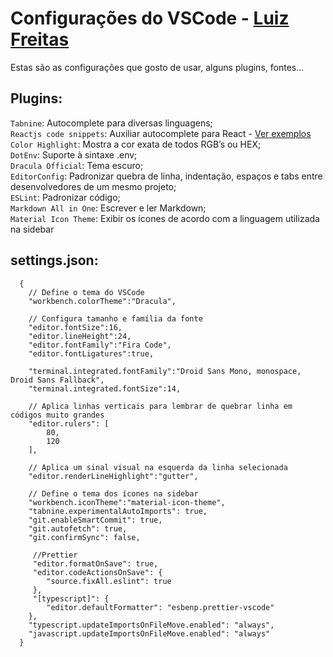 # Configurações do VSCode - [Luiz Freitas](https://luiz-freitas.web.app/)

Estas são as configurações que gosto de usar, alguns plugins, fontes...

## Plugins:

`Tabnine`: Autocomplete para diversas linguagens;<br>
`Reactjs code snippets`: Auxiliar autocomplete para React - [Ver exemplos](https://marketplace.visualstudio.com/items?itemName=xabikos.ReactSnippets)<br>
`Color Highlight`: Mostra a cor exata de todos RGB’s ou HEX;<br>
`DotEnv`: Suporte à sintaxe .env;<br>
`Dracula Official`: Tema escuro;<br>
`EditorConfig`: Padronizar quebra de linha, indentação, espaços e tabs entre desenvolvedores de um mesmo projeto;<br>
`ESLint`: Padronizar código;<br>
`Markdown All in One`: Escrever e ler Markdown;<br>
`Material Icon Theme`: Exibir os ícones de acordo com a linguagem utilizada na sidebar


## settings.json:

```
  {
    // Define o tema do VSCode
    "workbench.colorTheme":"Dracula",

    // Configura tamanho e família da fonte
    "editor.fontSize":16,
    "editor.lineHeight":24,
    "editor.fontFamily":"Fira Code",
    "editor.fontLigatures":true,

    "terminal.integrated.fontFamily":"Droid Sans Mono, monospace, Droid Sans Fallback",
    "terminal.integrated.fontSize":14,

    // Aplica linhas verticais para lembrar de quebrar linha em códigos muito grandes
    "editor.rulers": [
        80,
        120
    ],

    // Aplica um sinal visual na esquerda da linha selecionada
    "editor.renderLineHighlight":"gutter",

    // Define o tema dos ícones na sidebar
    "workbench.iconTheme":"material-icon-theme",
    "tabnine.experimentalAutoImports": true,
    "git.enableSmartCommit": true,
    "git.autofetch": true,
    "git.confirmSync": false,

     //Prettier
     "editor.formatOnSave": true,
     "editor.codeActionsOnSave": {
        "source.fixAll.eslint": true
     },
     "[typescript]": {
        "editor.defaultFormatter": "esbenp.prettier-vscode"
    },
    "typescript.updateImportsOnFileMove.enabled": "always",
    "javascript.updateImportsOnFileMove.enabled": "always"
  }
```
